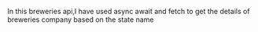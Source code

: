 In this breweries api,I have used async await and fetch to get the details of breweries company based on the state name 
